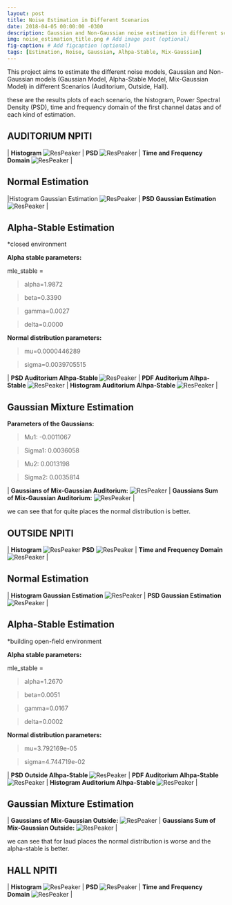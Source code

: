 ```yaml
---
layout: post
title: Noise Estimation in Different Scenarios
date: 2018-04-05 00:00:00 -0300
description: Gaussian and Non-Gaussian noise estimation in different scenarios. # Add post description (optional)
img: noise_estimation_title.png # Add image post (optional)
fig-caption: # Add figcaption (optional)
tags: [Estimation, Noise, Gaussian, Alhpa-Stable, Mix-Gaussian]
---
```


This project aims to estimate the different noise models, Gaussian and Non-Gaussian models (Gaussian Model, Alpha-Stable Model, Mix-Gaussian Model) 
in different Scenarios (Auditorium, Outside, Hall).

these are the results plots of each scenario, the histogram, Power Spectral Density (PSD), time and frequency domain of the first channel datas and of each kind of estimation.


## AUDITORIUM NPITI



| <b>Histogram</b> ![ResPeaker]({{site.baseurl}}/assets/img/estimation/histogram_channels_auditorium_afternoon_NPITI_noise_plot.png) | <b>PSD</b> ![ResPeaker]({{site.baseurl}}/assets/img/estimation/psd_channels_auditorium_afternoon_NPITI_noise_plot.png) | <b>Time and Frequency Domain</b> ![ResPeaker]({{site.baseurl}}/assets/img/estimation/time_FFT_auditorium_afternoon_NPITI_noise_plot.png) |


<h2><b>Normal Estimation</b></h2>


|Histogram Gaussian Estimation ![ResPeaker]({{site.baseurl}}/assets/img/estimation/histogram_gaussian_auditorium_afternoon_NPITI_gaussian_noise_plot.png) | <b>PSD Gaussian Estimation</b> ![ResPeaker]({{site.baseurl}}/assets/img/estimation/psd_gaussian_auditorium_afternoon_NPITI_gaussian_noise_plot.png) | 

<h2><b>Alpha-Stable Estimation</b></h2>

*closed environment

<b>Alpha stable parameters:</b>

mle_stable =

> alpha=1.9872

> beta=0.3390

> gamma=0.0027

> delta=0.0000

<b>Normal distribution parameters:</b>

> mu=0.0000446289

> sigma=0.0039705515

| <b>PSD Auditorium Alhpa-Stable </b> ![ResPeaker]({{site.baseurl}}/assets/img/estimation/psd_auditorium_alpha_stable.png) | <b>PDF Auditorium Alhpa-Stable </b> ![ResPeaker]({{site.baseurl}}/assets/img/estimation/pdf_auditorium_alpha_stable.png) | <b>Histogram Auditorium Alhpa-Stable </b> ![ResPeaker]({{site.baseurl}}/assets/img/estimation/histogram_auditorium_alpha_stable.png) |



<h2><b>Gaussian Mixture Estimation</b></h2>


<b>Parameters of the Gaussians:</b>

> Mu1: -0.0011067

> Sigma1: 0.0036058

> Mu2: 0.0013198

> Sigma2: 0.0035814

| <b>Gaussians of Mix-Gaussian Auditorium:</b> ![ResPeaker]({{site.baseurl}}/assets/img/estimation/mix_gaussian_auditorium_1.png) | <b>Gaussians Sum of Mix-Gaussian Auditorium:</b> ![ResPeaker]({{site.baseurl}}/assets/img/estimation/mix_gaussian_auditorium_2.png) | 

we can see that for quite places the normal distribution is better.

## OUTSIDE NPITI

| <b>Histogram</b> ![ResPeaker]({{site.baseurl}}/assets/img/estimation/histogram_channels_outside_afternoon_NPITI_noise_plot.png) <b>PSD</b> ![ResPeaker]({{site.baseurl}}/assets/img/estimation/psd_channels_outside_afternoon_NPITI_noise_plot.png) | <b>Time and Frequency Domain</b> ![ResPeaker]({{site.baseurl}}/assets/img/estimation/time_FFT_outside_afternoon_NPITI_noise_plot.png) |

<h2><b>Normal Estimation</b></h2>

| <b>Histogram Gaussian Estimation</b> ![ResPeaker]({{site.baseurl}}/assets/img/estimation/histogram_gaussian_outside_afternoon_NPITI_gaussian_noise_plot.png) | <b>PSD Gaussian Estimation</b> ![ResPeaker]({{site.baseurl}}/assets/img/estimation/psd_gaussian_outside_afternoon_NPITI_gaussian_noise_plot.png) |


<h2><b>Alpha-Stable Estimation</b></h2>
*building open-field environment

<b>Alpha stable parameters:</b>

mle_stable =

> alpha=1.2670

> beta=0.0051

> gamma=0.0167

> delta=0.0002

<b>Normal distribution parameters:</b>


> mu=3.792169e-05

> sigma=4.744719e-02

| <b>PSD Outside Alhpa-Stable </b> ![ResPeaker]({{site.baseurl}}/assets/img/estimation/psd_outside_alpha_stable.png) | <b>PDF Auditorium Alhpa-Stable </b> ![ResPeaker]({{site.baseurl}}/assets/img/estimation/pdf_outside_alpha_stable.png) | <b>Histogram Auditorium Alhpa-Stable </b> ![ResPeaker]({{site.baseurl}}/assets/img/estimation/histogram_outside_alpha_stable.png) |


<h2><b>Gaussian Mixture Estimation</b></h2>


| <b>Gaussians of Mix-Gaussian Outside:</b> ![ResPeaker]({{site.baseurl}}/assets/img/estimation/mix_gaussian_outside_1.png) | <b>Gaussians Sum of Mix-Gaussian Outside:</b> ![ResPeaker]({{site.baseurl}}/assets/img/estimation/mix_gaussian_outside_2.png) |

we can see that for laud places the normal distribution is worse and the alpha-stable is better.

## HALL NPITI


| <b>Histogram</b> ![ResPeaker]({{site.baseurl}}/assets/img/estimation/histogram_channels_hall_night_NPITI_noise_plot.png) | <b>PSD</b> ![ResPeaker]({{site.baseurl}}/assets/img/estimation/psd_channels_hall_night_NPITI_noise_plot.png) | <b>Time and Frequency Domain</b> ![ResPeaker]({{site.baseurl}}/assets/img/estimation/time_FFT_hall_night_NPITI_noise_plot.png) |


